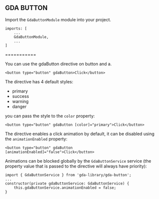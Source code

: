 ## GDA BUTTON

Import the `GdaButtonModule` module into your project.

```
imports: [
    ...
    GdaButtonModule,
    ...
]
```

===========

You can use the gdaButton directive on button and a.

```
<button type="button" gdaButton>Click</button>
```

The directive has 4 default styles:

- primary
- success
- warning
- danger

you can pass the style to the `color` property:

```
<button type="button" gdaButton [color]="primary">Click</button>
```

The directive enables a click animation by default, it can be disabled using the `animationEnabled` property:

```
<button type="button" gdaButton [animationEnabled]="false">Click</button>
```

Animations can be blocked globally by the `GdaButtonService` service (the property value that is passed to the directive will always have priority):

```
import { GdaButtonService } from 'gda-library/gda-button';
...
constructor(private gdaButtonService: GdaButtonService) {
    this.gdaButtonService.animationEnabled = false;
}
```

